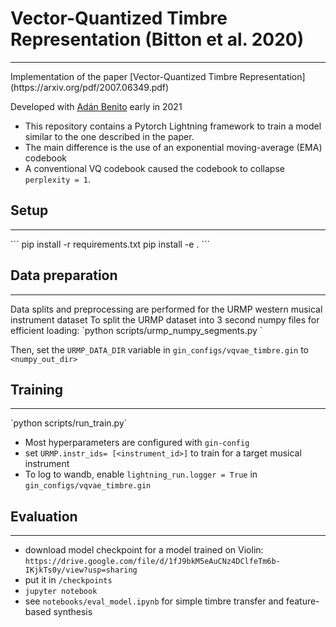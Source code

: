 # Vector-Quantized Timbre Representation (Bitton et al. 2020)
<hr>
Implementation of the paper [Vector-Quantized Timbre Representation](https://arxiv.org/pdf/2007.06349.pdf)

Developed with [Adán Benito](https://github.com/adanlbenito) early in 2021

* This repository contains a Pytorch Lightning framework to train a model similar to the one described in the paper. 
* The main difference is the use of an exponential moving-average (EMA) codebook
* A conventional VQ codebook caused the codebook to collapse `perplexity = 1`.

## Setup
<hr>
```
pip install -r requirements.txt
pip install -e .
```

## Data preparation
<hr>
Data splits and preprocessing are performed for the URMP western musical instrument dataset
To split the URMP dataset into 3 second numpy files for efficient loading:
`python scripts/urmp_numpy_segments.py <path_to_URMP> <numpy_out_dir>`

Then, set the `URMP_DATA_DIR` variable in `gin_configs/vqvae_timbre.gin` to `<numpy_out_dir>`

## Training
<hr>
`python scripts/run_train.py`

* Most hyperparameters are configured with `gin-config`
* set `URMP.instr_ids= [<instrument_id>]` to train for a target musical instrument
* To log to wandb, enable `lightning_run.logger = True` in `gin_configs/vqvae_timbre.gin`

## Evaluation
<hr>

* download model checkpoint for a model trained on Violin: `https://drive.google.com/file/d/1fJ9bkM5eAuCNz4DClfeTm6b-IKjkTs0y/view?usp=sharing`  
* put it in `/checkpoints`
* `jupyter notebook`
* see `notebooks/eval_model.ipynb` for simple timbre transfer and feature-based synthesis
